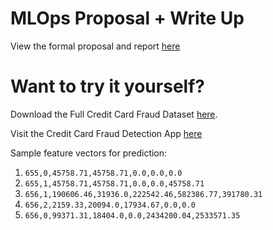 # MLOps Proposal + Write Up
View the formal proposal and report [here](./Credit%20Card%20Frauds.docx.pdf)

# Want to try it yourself?
Download the Full Credit Card Fraud Dataset [here](https://georgetown.box.com/s/65jl1c98qj7m3cniq88ntx9t84bzsd4k).

Visit the Credit Card Fraud Detection App [here](https://blue-meadow-6bcec3618f4848d883451c94979028a9.azurewebsites.net/)

Sample feature vectors for prediction:

1. `655,0,45758.71,45758.71,0.0,0.0,0.0`
2. `655,1,45758.71,45758.71,0.0,0.0,45758.71`
3. `656,1,190606.46,31936.0,222542.46,582386.77,391780.31`
4. `656,2,2159.33,20094.0,17934.67,0.0,0.0`
5. `656,0,99371.31,18404.0,0.0,2434200.04,2533571.35`